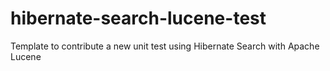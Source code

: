 # hibernate-search-lucene-test

Template to contribute a new unit test using Hibernate Search with Apache Lucene
